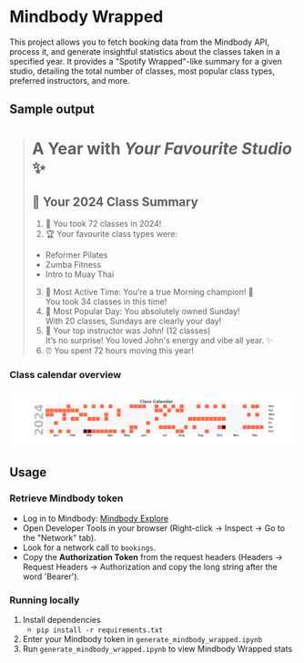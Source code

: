 # Mindbody Wrapped

This project allows you to fetch booking data from the Mindbody API, process it, and generate insightful statistics about the classes taken in a specified year. It provides a "Spotify Wrapped"-like summary for a given studio, detailing the total number of classes, most popular class types, preferred instructors, and more.

## Sample output

># A Year with *Your Favourite Studio* ✨
>
>## 🚀 Your 2024 Class Summary
>1. 🎯 You took 72 classes in 2024!  
>2. 🏆 Your favourite class types were:
>   - Reformer Pilates
>   - Zumba Fitness
>   - Intro to Muay Thai
>3. 🌅 Most Active Time: You’re a true Morning champion! 🏅  
>   You took 34 classes in this time!
>4. 📆 Most Popular Day: You absolutely owned Sunday!  
>   With 20 classes, Sundays are clearly your day!
>5. 👑 Your top instructor was John! (12 classes)  
>   It’s no surprise! You loved John's energy and vibe all year. ✨
>6. ⏰ You spent 72 hours moving this year! 

### Class calendar overview
![Calendar](./demo/calendar_sample.png)

## Usage

### Retrieve Mindbody token
   - Log in to Mindbody: [Mindbody Explore](https://www.mindbodyonline.com/explore/)
   - Open Developer Tools in your browser (Right-click -> Inspect -> Go to the "Network" tab).
   - Look for a network call to `bookings`.
   - Copy the **Authorization Token** from the request headers (Headers -> Request Headers -> Authorization and copy the long string after the word 'Bearer').

### Running locally
1. Install dependencies 
   - `pip install -r requirements.txt`
2. Enter your Mindbody token in `generate_mindbody_wrapped.ipynb`
3. Run `generate_mindbody_wrapped.ipynb` to view Mindbody Wrapped stats